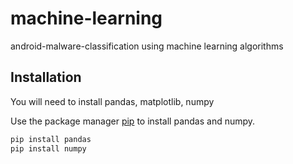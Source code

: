 # machine-learning
android-malware-classification using machine learning algorithms

## Installation
You will need to install pandas, matplotlib, numpy

Use the package manager [pip](https://pip.pypa.io/en/stable/) to install pandas and numpy.

```bash
pip install pandas
pip install numpy
```
